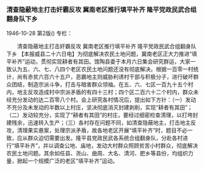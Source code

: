 ### 清查隐蔽地主打击奸霸反攻  冀南老区推行填平补齐  隆平党政民武合组翻身队下乡

1946-10-28
第2版()
专栏：

　　清查隐蔽地主打击奸霸反攻
    冀南老区推行填平补齐
    隆平党政民武合组翻身队下乡
    【本报威县二十六日电】为彻底解决农民土地问题，冀南老区正大力推进“填平补齐”运动，贯彻实现耕者有其田。馆陶县委于本月六日集会研究群运，大家一致认为五、六、七、八四个老区农民土地问题还没有彻底解决。根据一百零一村统计，尚有赤贫六百六十五户，恶霸地主则威胁利诱村干部与积极分子，进行破坏群众团结，制造宗派斗争，打击与暗害群众领袖。在五、六、七区一百九十五个村内，地主反攻造成村中宗派矛盾的有四十三村；四个区二百六十二个村内，群众未经充分发动的达二百零八个村。会上研究各村情况后，提出如下方针：（一）发动不充分及未发动的半数以上村庄，坚决彻底消灭封建剥削，实现“耕者有其田”；（二）发动较充分，实现了“耕者有其田”的村庄，要经过细密检查清理，以打垮封建残余，迅速转入生产；（三）各村存在问题不同，如清查隐蔽地主，打击地主反攻，清理果实悬案，处理宗派矛盾，故各地老区开展“填平补齐”时，题目不必一致，应从群众迫切需要出发。隆平县党政民武各系统合组翻身队，分赴各村进行“填平补齐”，并以调查公地、庙地，发动大村群众照顾贫苦小村群众，彻底解决农民土地问题。其余如任县、尧山、曲周、大名、清河、肥乡等县份，均组织力量，掀起一个规模广泛的老区“填平补齐”运动。

